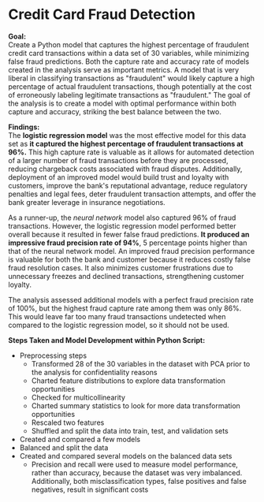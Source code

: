 # Credit Card Fraud Detection

**Goal:**<br>
Create a Python model that captures the highest percentage of fraudulent credit card transactions within a data set of 30 variables, while minimizing false fraud predictions. Both the capture rate and accuracy rate of models created in the analysis serve as important metrics. A model that is very liberal in classifying transactions as "fraudulent" would likely capture a high percentage of actual fraudulent transactions, though potentially at the cost of erroneously labeling legitimate transactions as "fraudulent." The goal of the analysis is to create a model with optimal performance within both capture and accuracy, striking the best balance between the two.


**Findings:**<br>
The **logistic regression model** was the most effective model for this data set as **it captured the highest percentage of fraudulent transactions at 96%.** This high capture rate is valuable as it allows for automated detection of a larger number of fraud transactions before they are processed, reducing chargeback costs associated with fraud disputes. Additionally, deployment of an improved model would build trust and loyalty with customers, improve the bank's reputational advantage, reduce regulatory penalties and legal fees, deter fraudulent transaction attempts, and offer the bank greater leverage in insurance negotiations.  

As a runner-up, the _neural network_ model also captured 96% of fraud transactions. However, the logistic regression model performed better overall because it resulted in fewer false fraud predictions. **It produced an impressive fraud precision rate of 94%**, 5 percentage points higher than that of the neural network model. An improved fraud precision performance is valuable for both the bank and customer because it reduces costly false fraud resolution cases. It also minimizes customer frustrations due to unnecessary freezes and declined transactions, strengthening customer loyalty.

The analysis assessed additional models with a perfect fraud precision rate of 100%, but the highest fraud capture rate among them was only 86%. This would leave far too many fraud transactions undetected when compared to the logistic regression model, so it should not be used. 

**Steps Taken and Model Development within Python Script:**<br>
* Preprocessing steps
  * Transformed 28 of the 30 variables in the dataset with PCA prior to the analysis for confidentiality reasons
  * Charted feature distributions to explore data transformation opportunities
  * Checked for multicollinearity 
  * Charted summary statistics to look for more data transformation opportunities
  * Rescaled two features
  * Shuffled and split the data into train, test, and validation sets
* Created and compared a few models
* Balanced and split the data
* Created and compared several models on the balanced data sets
  * Precision and recall were used to measure model performance, rather than accuracy, because the dataset was very imbalanced. Additionally, both misclassification types, false positives and false negatives, result in significant costs


